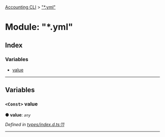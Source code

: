 [Accounting CLI](../README.md) > ["*.yml"](../modules/___yml_.md)

# Module: "*.yml"

## Index

### Variables

* [value](___yml_.md#value)

---

## Variables

<a id="value"></a>

### `<Const>` value

**● value**: *`any`*

*Defined in [types/index.d.ts:11](https://github.com/daniellacosse/accounting-cli/blob/ece0a88/types/index.d.ts#L11)*

___

